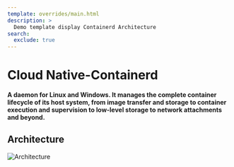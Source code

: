 ```yaml
---
template: overrides/main.html
description: >
  Demo template display Containerd Architecture
search:
  exclude: true
---
```


# Cloud Native-Containerd

__A daemon for Linux and Windows. It manages the complete container lifecycle of its host system, from image transfer and storage to container execution and supervision to low-level storage to network attachments and beyond.__

## Architecture

![Architecture]

[Architecture]: ../Screenshot/Architecture.png